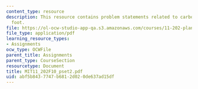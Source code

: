 ```yaml
---
content_type: resource
description: This resource contains problem statements related to carbon per cubic
  foot.
file: https://ol-ocw-studio-app-qa.s3.amazonaws.com/courses/11-202-planning-economics-fall-2010/abf5b8437747b6812d020de637ad15df_MIT11_202F10_pset2.pdf
file_type: application/pdf
learning_resource_types:
- Assignments
ocw_type: OCWFile
parent_title: Assignments
parent_type: CourseSection
resourcetype: Document
title: MIT11_202F10_pset2.pdf
uid: abf5b843-7747-b681-2d02-0de637ad15df
---
```

